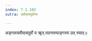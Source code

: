 ```yaml
---
index: 7.1.102
sutra: उदोष्ठ्यपूर्वस्य

---
```

अङ्गावयवौष्ठ्यपूर्वो य ॠत् तदन्तस्याङ्गस्य उत् स्यात्॥